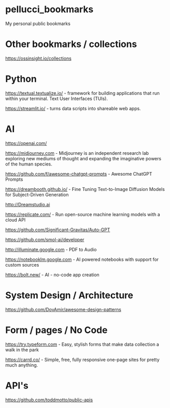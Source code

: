 # pellucci_bookmarks
My personal public bookmarks



# Other bookmarks / collections

https://ossinsight.io/collections



# Python


https://textual.textualize.io/ - framework for building applications that run within your terminal. Text User Interfaces (TUIs).

https://streamlit.io/ - turns data scripts into shareable web apps.


# AI

https://openai.com/

https://midjourney.com - Midjourney is an independent research lab exploring new mediums of thought and expanding the imaginative powers of the human species.

https://github.com/f/awesome-chatgpt-prompts - Awesome ChatGPT Prompts

https://dreambooth.github.io/ - Fine Tuning Text-to-Image Diffusion Models for Subject-Driven Generation

http://Dreamstudio.ai

https://replicate.com/ - Run open-source machine learning models with a cloud API

https://github.com/Significant-Gravitas/Auto-GPT

https://github.com/smol-ai/developer

http://illuminate.google.com - PDF to Audio

https://notebooklm.google.com - AI powered notebooks with support for custom sources

https://bolt.new/ - AI - no-code app creation

# System Design / Architecture

https://github.com/DovAmir/awesome-design-patterns

# Form / pages / No Code

https://try.typeform.com - Easy, stylish forms that make data collection a walk in the park

https://carrd.co/ - Simple, free, fully responsive one-page sites for pretty much anything.

# API's

https://github.com/toddmotto/public-apis

